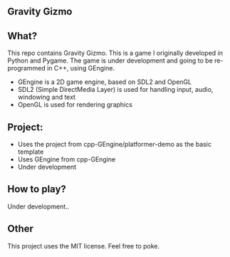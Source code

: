 Gravity Gizmo
----------
What?
-----
This repo contains Gravity Gizmo. This is a game I originally developed in Python and Pygame.
The game is under development and going to be re-programmed in C++, using GEngine.

- GEngine is a 2D game engine, based on SDL2 and OpenGL
- SDL2 (Simple DirectMedia Layer) is used for handling input, audio, windowing and text
- OpenGL is used for rendering graphics

Project:
---------
- Uses the project from cpp-GEngine/platformer-demo as the basic template
- Uses GEngine from cpp-GEngine
- Under development

How to play?
------------
Under development..

Other
-----
This project uses the MIT license. Feel free to poke.
